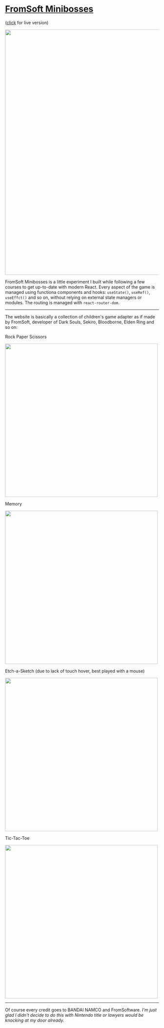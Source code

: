 # [FromSoft Minibosses](https://marcodallagatta.github.io/fromsoft-minibosses/)
([click](https://marcodallagatta.github.io/fromsoft-minibosses/) for live version)

<img src="https://github.com/marcodallagatta/fromsoft-minibosses/blob/main/readme_pics/capture-home.jpeg?raw=true" width="800">

FromSoft Minibosses is a little experiment I built while following a few courses to get up-to-date with modern React. Every aspect of the game is managed using functiona components and hooks: `useState()`, `useRef()`, `useEffct()` and so on, without relying on external state managers or modules. The routing is managed with `react-router-dom`.

---

The website is basically a collection of children's game adapter as if made by FromSoft, developer of Dark Souls, Sekiro, Bloodborne, Elden Ring and so on:

Rock Paper Scissors

<img src="https://github.com/marcodallagatta/fromsoft-minibosses/blob/main/readme_pics/capture-rps.jpeg?raw=true" width="500">


Memory

<img src="https://github.com/marcodallagatta/fromsoft-minibosses/blob/main/readme_pics/capture-memory.jpeg?raw=true" width="500">


Etch-a-Sketch (due to lack of touch hover, best played with a mouse)

<img src="https://github.com/marcodallagatta/fromsoft-minibosses/blob/main/readme_pics/capture-eas.jpeg?raw=true" width="500">


Tic-Tac-Toe

<img src="https://github.com/marcodallagatta/fromsoft-minibosses/blob/main/readme_pics/capture-ttt.jpeg?raw=true" width="500">

---

Of course every credit goes to BANDAI NAMCO and FromSoftware.
*I'm just glad I didn't decide to do this with Nintendo title or lawyers would be knocking at my door already.*

